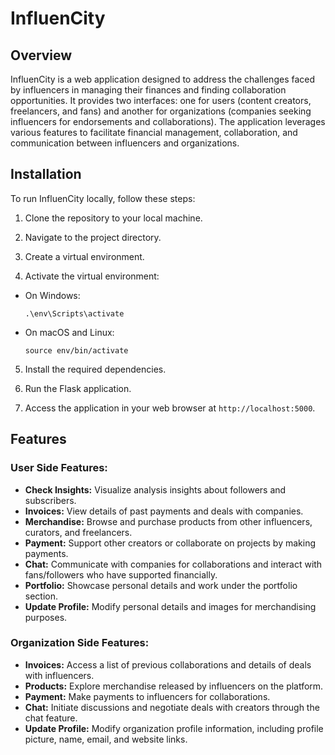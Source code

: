 # InfluenCity

## Overview

InfluenCity is a web application designed to address the challenges faced by influencers in managing their finances and finding collaboration opportunities. It provides two interfaces: one for users (content creators, freelancers, and fans) and another for organizations (companies seeking influencers for endorsements and collaborations). The application leverages various features to facilitate financial management, collaboration, and communication between influencers and organizations.

## Installation

To run InfluenCity locally, follow these steps:

1. Clone the repository to your local machine.

2. Navigate to the project directory.

3. Create a virtual environment.

4. Activate the virtual environment:
- On Windows:
  ```
  .\env\Scripts\activate
  ```
- On macOS and Linux:
  ```
  source env/bin/activate
  ```

5. Install the required dependencies.

6. Run the Flask application.

7. Access the application in your web browser at `http://localhost:5000`.

## Features

### User Side Features:

- **Check Insights:** Visualize analysis insights about followers and subscribers.
- **Invoices:** View details of past payments and deals with companies.
- **Merchandise:** Browse and purchase products from other influencers, curators, and freelancers.
- **Payment:** Support other creators or collaborate on projects by making payments.
- **Chat:** Communicate with companies for collaborations and interact with fans/followers who have supported financially.
- **Portfolio:** Showcase personal details and work under the portfolio section.
- **Update Profile:** Modify personal details and images for merchandising purposes.

### Organization Side Features:

- **Invoices:** Access a list of previous collaborations and details of deals with influencers.
- **Products:** Explore merchandise released by influencers on the platform.
- **Payment:** Make payments to influencers for collaborations.
- **Chat:** Initiate discussions and negotiate deals with creators through the chat feature.
- **Update Profile:** Modify organization profile information, including profile picture, name, email, and website links.
